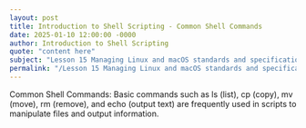 ```yaml
---
layout: post
title: Introduction to Shell Scripting - Common Shell Commands
date: 2025-01-10 12:00:00 -0000
author: Introduction to Shell Scripting
quote: "content here"
subject: "Lesson 15 Managing Linux and macOS standards and specifications"
permalink: "/Lesson 15 Managing Linux and macOS standards and specifications/Introduction to Shell Scripting/Introduction to Shell Scripting - Common Shell Commands"
---
```


Common Shell Commands: Basic commands such as ls (list), cp (copy), mv (move), rm (remove), and echo (output text) are frequently used in scripts to manipulate files and output information.
